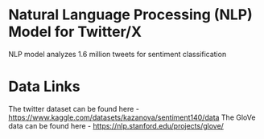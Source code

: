# Natural Language Processing (NLP) Model for Twitter/X
NLP model analyzes 1.6 million tweets for sentiment classification

# Data Links
The twitter dataset can be found here - https://www.kaggle.com/datasets/kazanova/sentiment140/data
The GloVe data can be found here - https://nlp.stanford.edu/projects/glove/

